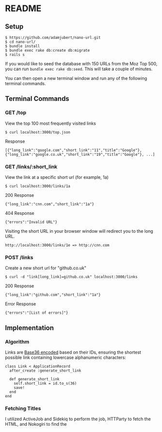 # README

## Setup
```
$ https://github.com/adamjubert/nano-url.git
$ cd nano-url/
$ bundle install
$ bundle exec rake db:create db:migrate
$ rails s
```

If you would like to seed the database with 150 URLs from the Moz Top 500, you can run `bundle exec rake db:seed`. This will take a couple of minutes.

You can then open a new terminal window and run any of the following terminal commands.

## Terminal Commands

### GET /top
View the top 100 most frequently visited links

```
$ curl localhost:3000/top.json
```

Response

```
[{"long_link":"google.com","short_link":"11","title":"Google"},{"long_link":"google.co.uk","short_link":"19","title":"Google"}, ...]
```

### GET /links/:short_link
View the link at a specific short url (for example, 1a)

```
$ curl localhost:3000/links/1a
```

200 Response

```
{"long_link":"cnn.com","short_link":"1a"}
```

404 Response

```
{"errors":"Invalid URL"}
```

Visiting the short URL in your browser window will redirect you to the long URL.
```
http://localhost:3000/links/1e => http://cnn.com
```

### POST /links
Create a new short url for "github.co.uk"

```
$ curl -d "link[long_link]=github.co.uk" localhost:3000/links
```

200 Response

```
{"long_link":"github.com","short_link":"1a"}
```

Error Response

```
{"errors":"[List of errors]"}
```


## Implementation
### Algorithm
Links are [Base36 encoded](https://en.wikipedia.org/wiki/Base36) based on their IDs, ensuring the shortest possible link containing lowercase alphanumeric characters:
```
class Link < ApplicationRecord
  after_create :generate_short_link

  def generate_short_link
    self.short_link = id.to_s(36)
    save!
  end
end
```

### Fetching Titles
I utilized ActiveJob and Sidekiq to perform the job, HTTParty to fetch the HTML, and Nokogiri to find the <title> tag.

```
class FetchTitleJob < ApplicationJob
  queue_as :default

  def perform(link)
    http_link = link.http_link
    response  = HTTParty.get(http_link)
    document  = Nokogiri::HTML(response.body)
    title     = document.at('title').text

    link.update_attributes(title: title)
  rescue => error
    puts "Error fetching title for #{link.inspect}. Details: #{error}"
  end
end
```
